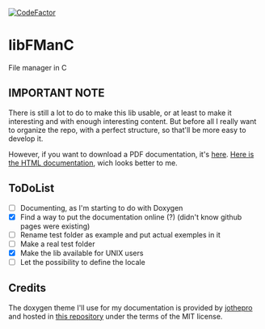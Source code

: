 [![CodeFactor](https://www.codefactor.io/repository/github/brvtalcake/fmanc/badge)](https://www.codefactor.io/repository/github/brvtalcake/fmanc)

# libFManC 
File manager in C 


## IMPORTANT NOTE
There is still a lot to do to make this lib usable, or at least to make it interesting and with enough interesting content. But before all I really want to organize the repo, with a perfect structure, so that'll be more easy to develop it. 

<!--- Moreover, keep in mind that I'm just writing this lib to make easier the development of an extension of C (that will be implemented as a translator from my extended-C to standard C), including :
- structs mutators (kind of "methods")
- new types : dictionnaries, lists, trees, graphs, vectors.
--->

However, if you want to download a PDF documentation, it's [here](https://github.com/brvtalcake/libfmanc/raw/main/man/refman.pdf).
[Here is the HTML documentation](https://brvtalcake.github.io/FManC/), wich looks better to me.


## ToDoList
<!---
- [ ] Adding features to develop my C "dialect", I would say (still don't really know how to call it and what extension I should use). Next things to implement should be : 
	- A function that translates declared mutators into the equivalent function stored in the program
	- A function that copy the source code from a .cmx or .hmx into a .c or .h file without the mutators and return the position (and the name of the file) where should be the equivalent function declaration, etc... (that will also be the great moment to see which coding restriction will be needed to do it in an easier way)
	- A function that puts the equivalent function into the the new source file code
	- (I'm actually realizing that I should really create a new repo for it)
--->
- [ ] Documenting, as I'm starting to do with Doxygen 
- [x] Find a way to put the documentation online (?) (didn't know github pages were existing)
- [ ] Rename test folder as example and put actual exemples in it
- [ ] Make a real test folder 
- [x] Make the lib available for UNIX users
- [ ] Let the possibility to define the locale

## Credits
The doxygen theme I'll use for my documentation is provided by [jothepro](https://github.com/jothepro) and hosted in [this repository](https://github.com/jothepro/doxygen-awesome-css) under the terms of the MIT license.